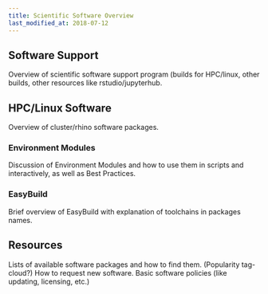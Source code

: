 ```yaml
---
title: Scientific Software Overview
last_modified_at: 2018-07-12
---
```


## Software Support
Overview of scientific software support program (builds for HPC/linux, other builds, other resources like rstudio/jupyterhub.

## HPC/Linux Software
Overview of cluster/rhino software packages.


### Environment Modules
Discussion of Environment Modules and how to use them in scripts and interactively, as well as Best Practices.
### EasyBuild
Brief overview of EasyBuild with explanation of toolchains in packages names.

## Resources
Lists of available software packages and how to find them. (Popularity tag-cloud?)
How to request new software.
Basic software policies (like updating, licensing, etc.)
